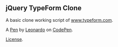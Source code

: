 jQuery  TypeForm Clone
----------------------
A basic clone working script of www.typeform.com.

A [Pen](https://codepen.io/lmarquine/pen/VxqxEq) by [Leonardo](https://codepen.io/lmarquine) on [CodePen](https://codepen.io).

[License](https://codepen.io/lmarquine/pen/VxqxEq/license).
